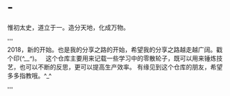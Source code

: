 # -
惟初太史，道立于一。造分天地，化成万物。

'''  
2018，新的开始。也是我的分享之路的开始，希望我的分享之路越走越广阔。戳个印(*^__^*)。 
  
这个仓库主要用来记载一些学习中的零散轮子，既可以用来锤炼技艺，也可以不断的反思，更可以提高生产效率。
有缘见到这个仓库的朋友，希望多多指教哦。^_^  

'''
